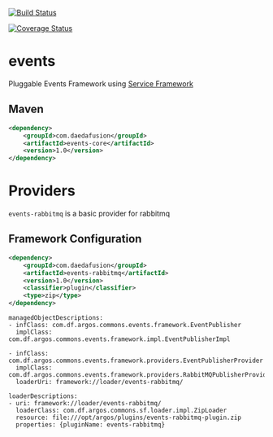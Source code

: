 [![Build Status](https://travis-ci.org/daedafusion/events.svg?branch=master)](https://travis-ci.org/daedafusion/events)

[![Coverage Status](https://coveralls.io/repos/github/daedafusion/events/badge.svg?branch=master)](https://coveralls.io/github/daedafusion/events?branch=master)

# events

Pluggable Events Framework using [Service Framework](https://github.com/daedafusion/service-framework)

## Maven

```xml
<dependency>
    <groupId>com.daedafusion</groupId>
    <artifactId>events-core</artifactId>
    <version>1.0</version>
</dependency>
```

# Providers

`events-rabbitmq` is a basic provider for rabbitmq

## Framework Configuration

```xml
<dependency>
    <groupId>com.daedafusion</groupId>
    <artifactId>events-rabbitmq</artifactId>
    <version>1.0</version>
    <classifier>plugin</classifier>
    <type>zip</type>
</dependency>
```

    managedObjectDescriptions:
    - infClass: com.df.argos.commons.events.framework.EventPublisher
      implClass: com.df.argos.commons.events.framework.impl.EventPublisherImpl
    
    - infClass: com.df.argos.commons.events.framework.providers.EventPublisherProvider
      implClass: com.df.argos.commons.events.framework.providers.RabbitMQPublisherProvider
      loaderUri: framework://loader/events-rabbitmq/
      
    loaderDescriptions:
    - uri: framework://loader/events-rabbitmq/
      loaderClass: com.df.argos.commons.sf.loader.impl.ZipLoader
      resource: file:///opt/argos/plugins/events-rabbitmq-plugin.zip
      properties: {pluginName: events-rabbitmq}